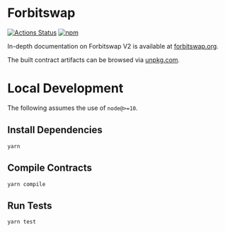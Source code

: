 # Forbitswap 

[![Actions Status](https://github.com/Forbitswap/forbitswap-periphery/workflows/CI/badge.svg)](https://github.com/Forbitswap/forbitswap-periphery/actions)
[![npm](https://img.shields.io/npm/v/@forbitswap/periphery?style=flat-square)](https://npmjs.com/package/@forbitswap/periphery)

In-depth documentation on Forbitswap V2 is available at [forbitswap.org](https://forbitswap.com/docs).

The built contract artifacts can be browsed via [unpkg.com](https://unpkg.com/browse/@forbitswap/periphery@latest/).

# Local Development

The following assumes the use of `node@>=10`.

## Install Dependencies

`yarn`

## Compile Contracts

`yarn compile`

## Run Tests

`yarn test`

